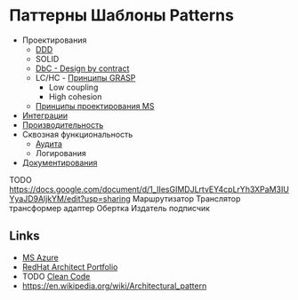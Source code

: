 # Паттерны Шаблоны Patterns

* Проектирования
  * [DDD](ddd.md)
  * SOLID
  * [DbC - Design by contract](https://habr.com/ru/company/southbridge/blog/679906/)
  * LC/HC - [Принципы GRASP](https://rmcreative.ru/blog/post/printsipy-grasp)
    * Low coupling
    * High cohesion
  * [Принципы проектирования MS](https://docs.microsoft.com/ru-ru/azure/architecture/guide/design-principles/)
* [Интеграции](pattern/pattern.integration.md)
* [Производительность](pattern/pattern.perf.md)
* Сквозная функциональность
  * [Аудита](pattern/pattern.audit.md)
  * Логирования
* [Документирования](pattern/pattern.docs.md)

TODO https://docs.google.com/document/d/1_IIesGIMDJLrtvEY4cpLrYh3XPaM3IUYyaJD9AljkYM/edit?usp=sharing
Маршрутизатор
Транслятор трансформер адаптер
Обертка
Издатель подписчик


## Links

- [MS Azure](https://docs.microsoft.com/ru-ru/azure/architecture/patterns/)
- [RedHat Architect Portfolio](https://www.redhat.com/architect/portfolio/?intcmp=7013a0000025wJwAAI)
- TODO [Clean Code](pattern/cleancode.md)
- https://en.wikipedia.org/wiki/Architectural_pattern
